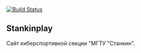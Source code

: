 [![Build Status](https://travis-ci.org/Exitialis/stankinplay.svg?branch=master)](https://travis-ci.org/Exitialis/stankinplay)

## Stankinplay

Сайт киберспортивной секции "МГТУ "Станкин".
